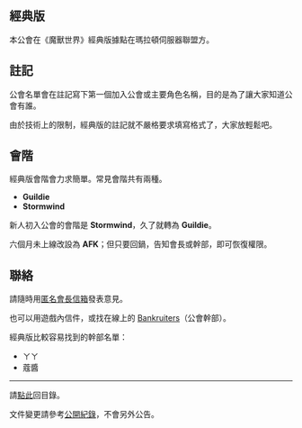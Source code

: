 ## 經典版

本公會在《魔獸世界》經典版據點在瑪拉頓伺服器聯盟方。

## 註記

公會名單會在註記寫下第一個加入公會或主要角色名稱，目的是為了讓大家知道公會有誰。

由於技術上的限制，經典版的註記就不嚴格要求填寫格式了，大家放輕鬆吧。

## 會階

經典版會階會力求簡單。常見會階共有兩種。

- **Guildie**
- **Stormwind**

新人初入公會的會階是 **Stormwind**，久了就轉為 **Guildie**。

六個月未上線改設為 **AFK**；但只要回鍋，告知會長或幹部，即可恢復權限。

## 聯絡

請隨時用[匿名會長信箱](https://goo.gl/forms/rwLyIDT9gVDazd5q1)發表意見。

也可以用遊戲內信件，或找在線上的 [Bankruiters](ranks.html)（公會幹部）。

經典版比較容易找到的幹部名單：

- ㄚㄚ
- 蔻醬

--- 

請[點此](index.html)回目錄。

文件變更請參考[公開紀錄](https://github.com/badbadweather/badbadweather.github.io/commits/master/classic.md)，不會另外公告。

